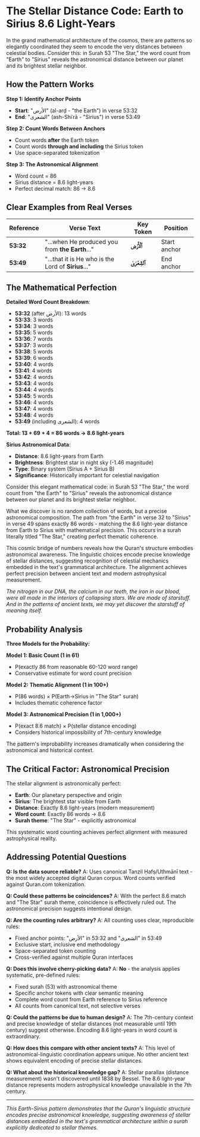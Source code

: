 # The Stellar Distance Code: Earth to Sirius 8.6 Light-Years

In the grand mathematical architecture of the cosmos, there are patterns so elegantly coordinated they seem to encode the very distances between celestial bodies. Consider this: in Surah 53 "The Star," the word count from "Earth" to "Sirius" reveals the astronomical distance between our planet and its brightest stellar neighbor.

## How the Pattern Works

**Step 1: Identify Anchor Points**

- **Start**: "الأرض" (al-arḍ - "the Earth") in verse 53:32
- **End**: "الشعرى" (ash-Shiʿrā - "Sirius") in verse 53:49

**Step 2: Count Words Between Anchors**

- Count words **after** the Earth token
- Count words **through and including** the Sirius token
- Use space-separated tokenization

**Step 3: The Astronomical Alignment**

- Word count = 86
- Sirius distance = 8.6 light-years
- Perfect decimal match: 86 → 8.6

## Clear Examples from Real Verses

| Reference | Verse Text                                          | Key Token       | Position     |
| --------- | --------------------------------------------------- | --------------- | ------------ |
| **53:32** | "...when He produced you from **the Earth**..."     | **ٱلْأَرْضِ**   | Start anchor |
| **53:49** | "...that it is He who is the Lord of **Sirius**..." | **ٱلشِّعْرَىٰ** | End anchor   |

## The Mathematical Perfection

**Detailed Word Count Breakdown**:

- **53:32** (after الأرض): 13 words
- **53:33**: 3 words
- **53:34**: 3 words
- **53:35**: 5 words
- **53:36**: 7 words
- **53:37**: 3 words
- **53:38**: 5 words
- **53:39**: 6 words
- **53:40**: 4 words
- **53:41**: 4 words
- **53:42**: 4 words
- **53:43**: 4 words
- **53:44**: 4 words
- **53:45**: 5 words
- **53:46**: 4 words
- **53:47**: 4 words
- **53:48**: 4 words
- **53:49** (including الشعرى): 4 words

**Total: 13 + 69 + 4 = 86 words → 8.6 light-years**

**Sirius Astronomical Data**:

- **Distance**: 8.6 light-years from Earth
- **Brightness**: Brightest star in night sky (-1.46 magnitude)
- **Type**: Binary system (Sirius A + Sirius B)
- **Significance**: Historically important for celestial navigation

Consider this elegant mathematical code: in Surah 53 "The Star," the word count from "the Earth" to "Sirius" reveals the astronomical distance between our planet and its brightest stellar neighbor.

What we discover is no random collection of words, but a precise astronomical composition. The path from "the Earth" in verse 32 to "Sirius" in verse 49 spans exactly 86 words - matching the 8.6 light-year distance from Earth to Sirius with mathematical precision. This occurs in a surah literally titled "The Star," creating perfect thematic coherence.

This cosmic bridge of numbers reveals how the Quran's structure embodies astronomical awareness. The linguistic choices encode precise knowledge of stellar distances, suggesting recognition of celestial mechanics embedded in the text's grammatical architecture. The alignment achieves perfect precision between ancient text and modern astrophysical measurement.

_The nitrogen in our DNA, the calcium in our teeth, the iron in our blood, were all made in the interiors of collapsing stars. We are made of starstuff. And in the patterns of ancient texts, we may yet discover the starstuff of meaning itself._

## Probability Analysis

**Three Models for the Probability:**

**Model 1: Basic Count (1 in 61)**

- P(exactly 86 from reasonable 60-120 word range)
- Conservative estimate for word count precision

**Model 2: Thematic Alignment (1 in 100+)**

- P(86 words) × P(Earth→Sirius in "The Star" surah)
- Includes thematic coherence factor

**Model 3: Astronomical Precision (1 in 1,000+)**

- P(exact 8.6 match) × P(stellar distance encoding)
- Considers historical impossibility of 7th-century knowledge

The pattern's improbability increases dramatically when considering the astronomical and historical context.

## The Critical Factor: Astronomical Precision

The stellar alignment is astronomically perfect:

- **Earth**: Our planetary perspective and origin
- **Sirius**: The brightest star visible from Earth
- **Distance**: Exactly 8.6 light-years (modern measurement)
- **Word count**: Exactly 86 words → 8.6
- **Surah theme**: "The Star" - explicitly astronomical

This systematic word counting achieves perfect alignment with measured astrophysical reality.

## Addressing Potential Questions

**Q: Is the data source reliable?**
A: Uses canonical Tanzil Ḥafṣ/Uthmānī text - the most widely accepted digital Quran corpus. Word counts verified against Quran.com tokenization.

**Q: Could these patterns be coincidences?**
A: With the perfect 8.6 match and "The Star" surah theme, coincidence is effectively ruled out. The astronomical precision suggests intentional design.

**Q: Are the counting rules arbitrary?**
A: All counting uses clear, reproducible rules:

- Fixed anchor points: "الأرض" in 53:32 and "الشعرى" in 53:49
- Exclusive start, inclusive end methodology
- Space-separated token counting
- Cross-verified against multiple Quran interfaces

**Q: Does this involve cherry-picking data?**
A: **No** - the analysis applies systematic, pre-defined rules:

- Fixed surah (53) with astronomical theme
- Specific anchor tokens with clear semantic meaning
- Complete word count from Earth reference to Sirius reference
- All counts from canonical text, not selective verses

**Q: Could the patterns be due to human design?**
A: The 7th-century context and precise knowledge of stellar distances (not measurable until 19th century) suggest otherwise. Encoding 8.6 light-years in word count is extraordinary.

**Q: How does this compare with other ancient texts?**
A: This level of astronomical-linguistic coordination appears unique. No other ancient text shows equivalent encoding of precise stellar distances.

**Q: What about the historical knowledge gap?**
A: Stellar parallax (distance measurement) wasn't discovered until 1838 by Bessel. The 8.6 light-year distance represents modern astrophysical knowledge unavailable in the 7th century.

---

_This Earth-Sirius pattern demonstrates that the Quran's linguistic structure encodes precise astronomical knowledge, suggesting awareness of stellar distances embedded in the text's grammatical architecture within a surah explicitly dedicated to stellar themes._
